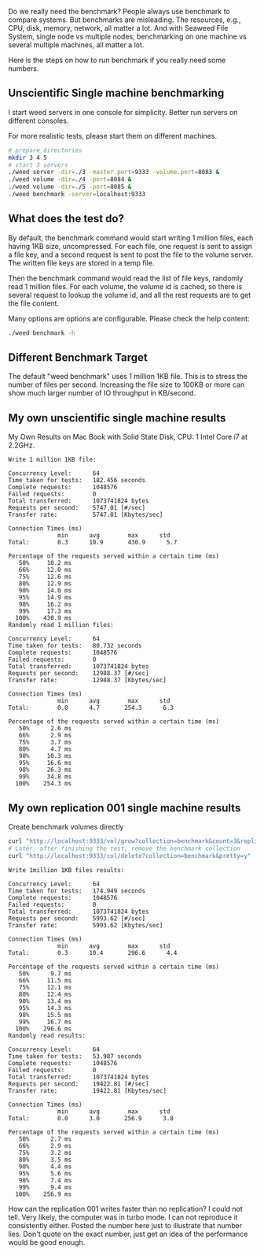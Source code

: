 Do we really need the benchmark? People always use benchmark to compare systems. 
But benchmarks are misleading. The resources, e.g., CPU, disk, memory, network, 
all matter a lot. And with Seaweed File System, single node vs multiple nodes, 
benchmarking on one machine vs several multiple machines, all matter a lot.

Here is the steps on how to run benchmark if you really need some numbers.

## Unscientific Single machine benchmarking

I start weed servers in one console for simplicity. Better run servers on different consoles.

For more realistic tests, please start them on different machines.

```bash
# prepare directories
mkdir 3 4 5
# start 3 servers
./weed server -dir=./3 -master.port=9333 -volume.port=8083 &
./weed volume -dir=./4 -port=8084 &
./weed volume -dir=./5 -port=8085 &
./weed benchmark -server=localhost:9333
```

## What does the test do?

By default, the benchmark command would start writing 1 million files, each having 1KB size, uncompressed. 
For each file, one request is sent to assign a file key, and a second request is sent to post the file to the volume server. 
The written file keys are stored in a temp file.

Then the benchmark command would read the list of file keys, randomly read 1 million files. 
For each volume, the volume id is cached, so there is several request to lookup the volume id, 
and all the rest requests are to get the file content.

Many options are options are configurable. Please check the help content:

```bash
./weed benchmark -h
```

## Different Benchmark Target

The default "weed benchmark" uses 1 million 1KB file. This is to stress the number of files per second. 
Increasing the file size to 100KB or more can show much larger number of IO throughput in KB/second.

## My own unscientific single machine results

My Own Results on Mac Book with Solid State Disk, CPU: 1 Intel Core i7 at 2.2GHz.

```
Write 1 million 1KB file:

Concurrency Level:      64
Time taken for tests:   182.456 seconds
Complete requests:      1048576
Failed requests:        0
Total transferred:      1073741824 bytes
Requests per second:    5747.01 [#/sec]
Transfer rate:          5747.01 [Kbytes/sec]

Connection Times (ms)
              min      avg        max      std
Total:        0.3      10.9       430.9      5.7

Percentage of the requests served within a certain time (ms)
   50%     10.2 ms
   66%     12.0 ms
   75%     12.6 ms
   80%     12.9 ms
   90%     14.0 ms
   95%     14.9 ms
   98%     16.2 ms
   99%     17.3 ms
  100%    430.9 ms
Randomly read 1 million files:

Concurrency Level:      64
Time taken for tests:   80.732 seconds
Complete requests:      1048576
Failed requests:        0
Total transferred:      1073741824 bytes
Requests per second:    12988.37 [#/sec]
Transfer rate:          12988.37 [Kbytes/sec]

Connection Times (ms)
              min      avg        max      std
Total:        0.0      4.7       254.3      6.3

Percentage of the requests served within a certain time (ms)
   50%      2.6 ms
   66%      2.9 ms
   75%      3.7 ms
   80%      4.7 ms
   90%     10.3 ms
   95%     16.6 ms
   98%     26.3 ms
   99%     34.8 ms
  100%    254.3 ms
```

## My own replication 001 single machine results

Create benchmark volumes directly

```bash
curl "http://localhost:9333/vol/grow?collection=benchmark&count=3&replication=001&pretty=y"
# Later, after finishing the test, remove the benchmark collection
curl "http://localhost:9333/col/delete?collection=benchmark&pretty=y"
```

```
Write 1million 1KB files results:

Concurrency Level:      64
Time taken for tests:   174.949 seconds
Complete requests:      1048576
Failed requests:        0
Total transferred:      1073741824 bytes
Requests per second:    5993.62 [#/sec]
Transfer rate:          5993.62 [Kbytes/sec]

Connection Times (ms)
              min      avg        max      std
Total:        0.3      10.4       296.6      4.4

Percentage of the requests served within a certain time (ms)
   50%      9.7 ms
   66%     11.5 ms
   75%     12.1 ms
   80%     12.4 ms
   90%     13.4 ms
   95%     14.3 ms
   98%     15.5 ms
   99%     16.7 ms
  100%    296.6 ms
Randomly read results:

Concurrency Level:      64
Time taken for tests:   53.987 seconds
Complete requests:      1048576
Failed requests:        0
Total transferred:      1073741824 bytes
Requests per second:    19422.81 [#/sec]
Transfer rate:          19422.81 [Kbytes/sec]

Connection Times (ms)
              min      avg        max      std
Total:        0.0      3.0       256.9      3.8

Percentage of the requests served within a certain time (ms)
   50%      2.7 ms
   66%      2.9 ms
   75%      3.2 ms
   80%      3.5 ms
   90%      4.4 ms
   95%      5.6 ms
   98%      7.4 ms
   99%      9.4 ms
  100%    256.9 ms
```

How can the replication 001 writes faster than no replication?
I could not tell. Very likely, the computer was in turbo mode. 
I can not reproduce it consistently either. Posted the number here just to illustrate that number lies. 
Don't quote on the exact number, just get an idea of the performance would be good enough.